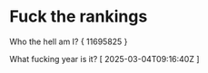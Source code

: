 # Fuck the rankings

Who the hell am I?
{ 11695825 }

What fucking year is it?
[ 2025-03-04T09:16:40Z ]
